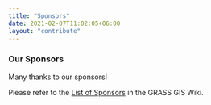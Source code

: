 ```yaml
---
title: "Sponsors"
date: 2021-02-07T11:02:05+06:00
layout: "contribute"
---
```


### Our Sponsors

Many thanks to our sponsors!

Please refer to the [List of Sponsors](https://grasswiki.osgeo.org/wiki/Sponsors) in the GRASS GIS Wiki.
